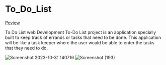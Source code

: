 # To_Do_List
[Peview](https://ravi9076.github.io/To_Do_List/)

To Do List web Development 
To-Do List project is an application specially built to keep track of errands or tasks that need to be done. This application will be like a task keeper where the user would be able to enter the tasks that they need to do.

![Screenshot 2023-10-31 140716](https://github.com/Ravi9076/To_Do_List/assets/98537428/3bf3884c-b460-41bb-af0a-2b3ec2dac4f0)
![Screenshot (193)](https://github.com/Ravi9076/To_Do_List/assets/98537428/9bd42264-2126-4f63-83e1-5a27730b2930)
